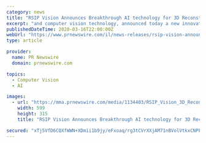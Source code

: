 ```yaml
---
category: news
title: "RSIP Vision Announces Breakthrough AI technology for 3D Reconstruction of Knees from X-ray Images"
excerpt: "and computer vision technology, announced today a new innovative AI-based solution for 3D Reconstruction of Knees from X-ray Images. This technology provides physicians with a rich 3D modelling of each bone,"
publishedDateTime: 2020-03-16T22:00:00Z
webUrl: "https://www.prnewswire.com/il/news-releases/rsip-vision-announces-breakthrough-ai-technology-for-3d-reconstruction-of-knees-from-x-ray-images-301024885.html"
type: article

provider:
  name: PR Newswire
  domain: prnewswire.com

topics:
  - Computer Vision
  - AI

images:
  - url: "https://mma.prnewswire.com/media/1134403/RSIP_Vision_3D_Reconstruction.jpg?p=facebook"
    width: 599
    height: 315
    title: "RSIP Vision Announces Breakthrough AI technology for 3D Reconstruction of Knees from X-ray Images"

secured: "xTj5VfD6CQXfWWN+XDmii1b9jy/eFxoaq/rg3tCVrXXjAM71nBVolVtkxCNPFUj/hAiL0Wun7IfbX3sf4mYdRJAQcul+/pvUmVu4paiDvIvmGlMoYP4e1QFwRFlLosHjXUYDB64CBjm8HqixRarrzvwzQeM9wC8NVLqTzF4BQuNIvyrWV5nDb3eOoMPYCYZS8lIPkLCD7RoWDFQ0U8KJk39AUALhuSUzaO9cLhSqdeHVLDL0njBF8n3F1HRuMdMV4JPDBEkH1dEnXWKvN2sVNBx/ZMQhILyVD2pNzPC4mu/zeBcM9b1G7i/9iyPwlu1+;GVAAlw3LBhW3fesPf5+/JQ=="
---
```


